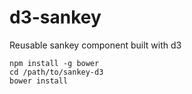 d3-sankey
=========

Reusable sankey component built with d3

    npm install -g bower
    cd /path/to/sankey-d3
    bower install

    